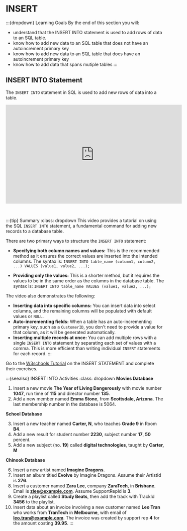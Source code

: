 # INSERT

:::{dropdown} Learning Goals
By the end of this section you will:
- understand that the INSERT INTO statement is used to add rows of data to an SQL table.
- know how to add new data to an SQL table that does not have an autoincrement primary key
- know how to add new data to an SQL table that does have an autoincrement primary key
- know how to add data that spans mutiple tables
:::

## INSERT INTO Statement

The `INSERT INTO` statement in SQL is used to add new rows of data into a table.

<iframe width="560" height="315" src="https://www.youtube-nocookie.com/embed/Dndsh1dcx-U?si=KChEUSIMwcNLoS9l" title="YouTube video player" frameborder="0" allow="accelerometer; autoplay; clipboard-write; encrypted-media; gyroscope; picture-in-picture; web-share" referrerpolicy="strict-origin-when-cross-origin" allowfullscreen></iframe><p>&nbsp</p>

:::{tip} Summary
:class: dropdown
This video provides a tutorial on using the SQL `INSERT INTO` statement, a fundamental command for adding new records to a database table.

There are two primary ways to structure the `INSERT INTO` statement:

- **Specifying both column names and values:** This is the recommended method as it ensures the correct values are inserted into the intended columns. The syntax is:
    `INSERT INTO table_name (column1, column2, ...) VALUES (value1, value2, ...);`

- **Providing only the values:** This is a shorter method, but it requires the values to be in the same order as the columns in the database table. The syntax is:
    `INSERT INTO table_name VALUES (value1, value2, ...);`

The video also demonstrates the following:

- **Inserting data into specific columns:** You can insert data into select columns, and the remaining columns will be populated with default values or `NULL`.
- **Auto-incrementing fields:** When a table has an auto-incrementing primary key, such as a `CustomerID`, you don't need to provide a value for that column, as it will be generated automatically.
- **Inserting multiple records at once:** You can add multiple rows with a single `INSERT INTO` statement by separating each set of values with a comma. This is more efficient than writing individual `INSERT` statements for each record.
:::

Go to the [W3schools Tutorial](https://www.w3schools.com/sql/sql_insert.asp) on the INSERT STATEMENT and complete their exercises.

:::{seealso} INSERT INTO Activities
:class: dropdown
**Movies Database**

1. Insert a new movie **The Year of Living Dangerously** with movie number **1047**, run time of **115** and director number **135**.
2. Add a new member named **Emma Stone**, from **Scottsdale, Arizona**. The last membership number in the database is 5064.

**School Database**

3. Insert a new teacher named **Carter, N**, who teaches **Grade 9** in Room **B4**.
4. Add a new result for student number **2230**, subject number **17**, **50** percent.
5. Add a new subject (no. **19**) called **digital technologies**, taught by **Carter, M**

**Chinook Database**

6. Insert a new artist named **Imagine Dragons**.
7. Insert an album titled **Evolve** by Imagine Dragons. Assume their ArtistId is **276**.
8. Insert a customer named **Zara Lee**, company **ZaraTech**, in **Brisbane**. Email is **zlee@example.com**. Assume SupportRepId is **3**.
9. Create a playlist called **Study Beats**, then add the track with TrackId **3456** to the playlist.
10. Insert data about an invoice involving a new customer named **Leo Tran** who works from **TranTech** in **Melbourne**, with email of **leo.tran@example.com**. The invoice was created by support rep **4** for the amount costing **39.95**.
:::